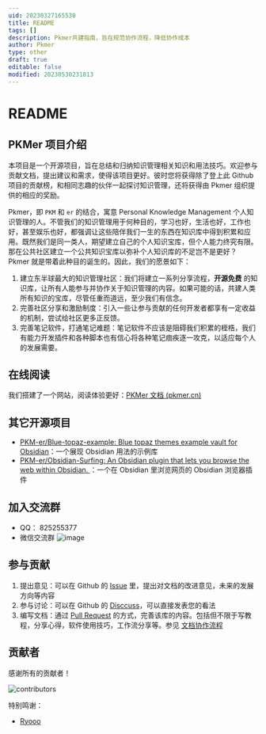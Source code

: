 ```yaml
---
uid: 20230327165530
title: README
tags: []
description: Pkmer共建指南，旨在规范协作流程，降低协作成本
author: Pkmer
type: other
draft: true
editable: false
modified: 20230530231813
---
```


# README

## PKMer 项目介绍

本项目是一个开源项目，旨在总结和归纳知识管理相关知识和用法技巧。欢迎参与贡献文档，提出建议和需求，使得该项目更好。彼时您将获得除了登上此 Github 项目的贡献榜，和相同志趣的伙伴一起探讨知识管理，还将获得由 Pkmer 组织提供的相应的奖励。

Pkmer，即 `PKM` 和 `er` 的结合，寓意 Personal Knowledge Management 个人知识管理的人。不管我们的知识管理用于何种目的，学习也好，生活也好，工作也好，甚至娱乐也好，都强调让这些陪伴我们一生的东西在知识库中得到积累和应用。既然我们是同一类人，期望建立自己的个人知识宝库，但个人能力终究有限。那在公共社区建立一个公共知识宝库以弥补个人知识库的不足岂不是更好？Pkmer 就是带着此种目的诞生的。因此，我们的愿景如下：

1. 建立东半球最大的知识管理社区：我们将建立一系列分享流程，**开源免费** 的知识库，让所有人能参与并协作关于知识管理的内容。如果可能的话，共建人类所有知识的宝库，尽管任重而道远，至少我们有信念。
2. 完善社区分享和激励制度：引入一些让参与贡献的任何开发者都享有一定收益的机制，尝试给社区更多正反馈。
3. 完善笔记软件，打通笔记难题：笔记软件不应该是阻碍我们积累的桎梏，我们有能力开发插件和各种脚本也有信心将各种笔记痼疾逐一攻克，以适应每个人的发展需要。

## 在线阅读

我们搭建了一个网站，阅读体验更好：[PKMer 文档 (pkmer.cn)](https://pkmer.cn/page/1/)

## 其它开源项目

- [PKM-er/Blue-topaz-example: Blue topaz themes example vault for Obsidian](https://github.com/PKM-er/Blue-topaz-example)：一个展现 Obsidian 用法的示例库
- [PKM-er/Obsidian-Surfing: An Obsidian plugin that lets you browse the web within Obsidian. ](https://github.com/PKM-er/Obsidian-Surfing)：一个在 Obsidian 里浏览网页的 Obsidian 浏览器插件

## 加入交流群

- QQ： 825255377
- 微信交流群
  ![image](https://github.com/PKM-er/Pkmer-Docs/assets/42957010/6d2be9bb-362e-4867-97e3-4188050dff20)


## 参与贡献

1. 提出意见：可以在 Github 的 [Issue](https://github.com/PKM-er/Pkmer-Docs/issues) 里，提出对文档的改进意见，未来的发展方向等内容
2. 参与讨论：可以在 Github 的 [Disccuss](https://github.com/PKM-er/Pkmer-Docs/discussions)，可以直接发表您的看法
3. 编写文档：通过 [Pull Request](https://github.com/PKM-er/Pkmer-Docs/pulls) 的方式，完善该库的内容。包括但不限于写教程，分享心得，软件使用技巧，工作流分享等。参见 [文档协作流程](00-关于/协作者指南/协作者指南.md)

## 贡献者

感谢所有的贡献者！

![contributors](https://contrib.rocks/image?repo=PKM-er/Pkmer-Docs)

特别鸣谢：

- [Ryooo](https://www.zhihu.com/people/rao-yao-47-68)
